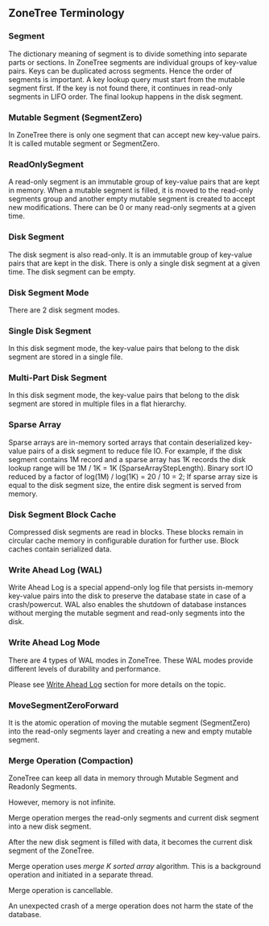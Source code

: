 ## ZoneTree Terminology

### Segment
The dictionary meaning of segment is to divide something into separate parts or sections.
In ZoneTree segments are individual groups of key-value pairs. Keys can be duplicated across segments.
Hence the order of segments is important. A key lookup query must start from the mutable segment first. If the key is not found there, it continues in read-only segments in LIFO order. The final lookup happens in the disk segment.


### Mutable Segment (SegmentZero)
In ZoneTree there is only one segment that can accept new key-value pairs. It is called mutable segment or SegmentZero.

### ReadOnlySegment
A read-only segment is an immutable group of key-value pairs that are kept in memory. When a mutable segment is filled, it is moved to the read-only segments group and another empty mutable segment is created to accept new modifications.
There can be 0 or many read-only segments at a given time.

### Disk Segment
The disk segment is also read-only. It is an immutable group of key-value pairs that are kept in the disk.
There is only a single disk segment at a given time. The disk segment can be empty.

### Disk Segment Mode
There are 2 disk segment modes. 

### Single Disk Segment
 In this disk segment mode, the key-value pairs that belong to the disk segment are stored in a single file.
    
### Multi-Part Disk Segment
In this disk segment mode, the key-value pairs that belong to the disk segment are stored in multiple files in a flat hierarchy.

### Sparse Array
Sparse arrays are in-memory sorted arrays that contain deserialized key-value pairs of a disk segment to reduce file IO. For example, if the disk segment contains 1M record and a sparse array has 1K records the disk lookup range will be 1M / 1K = 1K (SparseArrayStepLength). 
Binary sort IO reduced by a factor of log(1M) / log(1K) = 20 / 10 = 2;
If sparse array size is equal to the disk segment size, the entire disk segment is served from memory.

### Disk Segment Block Cache
Compressed disk segments are read in blocks. These blocks remain in circular cache memory in configurable duration for further use. Block caches contain serialized data.

### Write Ahead Log (WAL)
Write Ahead Log is a special append-only log file that persists in-memory key-value pairs into the disk to preserve the database state in case of a crash/powercut. WAL also enables the shutdown of database instances without merging the mutable segment and read-only segments into the disk.

### Write Ahead Log Mode
There are 4 types of WAL modes in ZoneTree. These WAL modes provide different levels of durability and performance.

Please see [Write Ahead Log](write-ahead-log.md) section for more details on the topic.

### MoveSegmentZeroForward
It is the atomic operation of moving the mutable segment (SegmentZero) into the read-only segments layer and creating a new and empty mutable segment.

### Merge Operation (Compaction)
ZoneTree can keep all data in memory through Mutable Segment and Readonly Segments. 

However, memory is not infinite. 

Merge operation merges the read-only segments and current disk segment into a new disk segment.

After the new disk segment is filled with data, it becomes the current disk segment of the ZoneTree.

Merge operation uses *merge K sorted array* algorithm. This is a background operation and initiated in a separate thread.

Merge operation is cancellable.

An unexpected crash of a merge operation does not harm the state of the database.